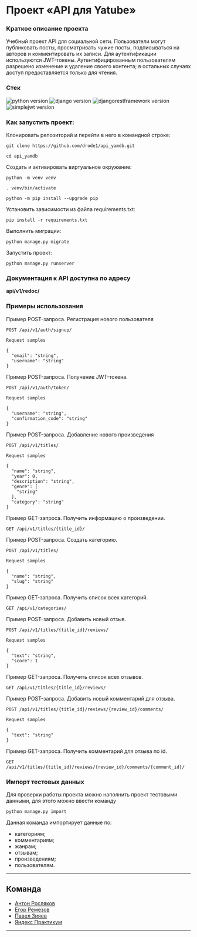 # Проект «API для Yatube»

### Краткое описание проекта

Учебный проект API для социальной сети. Пользователи могут публиковать посты,
просматривать чужие посты, подписываться на авторов и комментировать их записи.
Для аутентификации используются JWT-токены. Аутентифицированным пользователям
разрешено изменение и удаление своего контента; в остальных случаях доступ
предоставляется только для чтения.

### **Стек**

![python version](https://img.shields.io/badge/Python-3.7-green)
![django version](https://img.shields.io/badge/Django-2.2-green)
![djangorestframework version](https://img.shields.io/badge/DRF-3.12-green)
![simplejwt version](https://img.shields.io/badge/DRFsimplejwt-4.7-green)

### Как запустить проект:

Клонировать репозиторий и перейти в него в командной строке:

```
git clone https://github.com/drode1/api_yamdb.git
```

```
cd api_yamdb
```

Cоздать и активировать виртуальное окружение:

```
python -m venv venv
```

```
. venv/bin/activate
```

```
python -m pip install --upgrade pip
```    

Установить зависимости из файла requirements.txt:

``` 
pip install -r requirements.txt
```   

Выполнить миграции:

```
python manage.py migrate
```       

Запустить проект:

```
python manage.py runserver
```

### Документация к API доступна по адресу

**api/v1/redoc/**


### Примеры использования

Пример POST-запроса. Регистрация нового пользователя

```
POST /api/v1/auth/signup/

Request samples

{
  "email": "string",
  "username": "string"
}
```

Пример POST-запроса. Получение JWT-токена.

```
POST /api/v1/auth/token/

Request samples

{
  "username": "string",
  "confirmation_code": "string"
}
```

Пример POST-запроса. Добавление нового произведения

```
POST /api/v1/titles/

Request samples

{
  "name": "string",
  "year": 0,
  "description": "string",
  "genre": [
    "string"
  ],
  "category": "string"
}
```

Пример GET-запроса. Получить информацию о произведении.
```
GET /api/v1/titles/{title_id}/
```

Пример POST-запроса. Создать категорию.

```
POST /api/v1/titles/

Request samples

{
  "name": "string",
  "slug": "string"
}
```

Пример GET-запроса. Получить список всех категорий.
```
GET /api/v1/categories/
```

Пример POST-запроса. Добавить новый отзыв.

```
POST /api/v1/titles/{title_id}/reviews/

Request samples

{
  "text": "string",
  "score": 1
}
```

Пример GET-запроса. Получить список всех отзывов.
```
GET /api/v1/titles/{title_id}/reviews/
```
Пример POST-запроса. Добавить новый комментарий для отзыва.

```
POST /api/v1/titles/{title_id}/reviews/{review_id}/comments/

Request samples

{
  "text": "string"
}
```
Пример GET-запроса. Получить комментарий для отзыва по id.
```
GET /api/v1/titles/{title_id}/reviews/{review_id}/comments/{comment_id}/
```


### Импорт тестовых данных

Для проверки работы проекта можно наполнить проект тестовыми данными, для этого
можно ввести команду

```
python manage.py import
```

Данная команда импортирует данные по:

- категориям;
- комментариям;
- жанрам;
- отзывам;
- произведениям;
- пользователям.

___

## Команда

- [Антон Росляков](https://github.com/Antonros)
- [Егор Ремезов](https://github.com/drode1)
- [Павел Зияев](https://github.com/p0lzi)
- [Яндекс Практикум](https://github.com/yandex-praktikum/)

___ 
